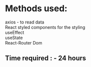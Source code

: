 # Methods used:
axios  - to read data\
React styled components for the styling\
useEffect\
useState\
React-Router Dom

## Time required : - 24 hours
